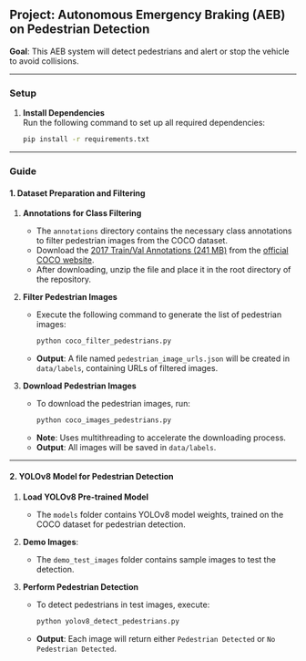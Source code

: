 ## Project: Autonomous Emergency Braking (AEB) on Pedestrian Detection
**Goal**: This AEB system will detect pedestrians and alert or stop the vehicle to avoid collisions.

---

### Setup

1. **Install Dependencies**  
   Run the following command to set up all required dependencies:
   ```bash
   pip install -r requirements.txt
   ```

---

### Guide

#### 1. Dataset Preparation and Filtering

1. **Annotations for Class Filtering**  
   - The `annotations` directory contains the necessary class annotations to filter pedestrian images from the COCO dataset.
   - Download the [2017 Train/Val Annotations (241 MB)](http://images.cocodataset.org/annotations/annotations_trainval2017.zip) from the [official COCO website](https://cocodataset.org/#download).
   - After downloading, unzip the file and place it in the root directory of the repository.

2. **Filter Pedestrian Images**  
   - Execute the following command to generate the list of pedestrian images:
     ```bash
     python coco_filter_pedestrians.py
     ```
   - **Output**: A file named `pedestrian_image_urls.json` will be created in `data/labels`, containing URLs of filtered images.

3. **Download Pedestrian Images**  
   - To download the pedestrian images, run:
     ```bash
     python coco_images_pedestrians.py
     ```
   - **Note**: Uses multithreading to accelerate the downloading process.
   - **Output**: All images will be saved in `data/labels`.

---

#### 2. YOLOv8 Model for Pedestrian Detection

1. **Load YOLOv8 Pre-trained Model**  
   - The `models` folder contains YOLOv8 model weights, trained on the COCO dataset for pedestrian detection.

2. **Demo Images**:
   - The `demo_test_images` folder contains sample images to test the detection.

3. **Perform Pedestrian Detection**  
   - To detect pedestrians in test images, execute:
     ```bash
     python yolov8_detect_pedestrians.py
     ```
   - **Output**: Each image will return either `Pedestrian Detected` or `No Pedestrian Detected`.

